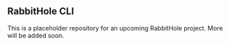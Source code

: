 ## RabbitHole CLI
This is a placeholder repository for an upcoming RabbitHole project.
More will be added soon.
